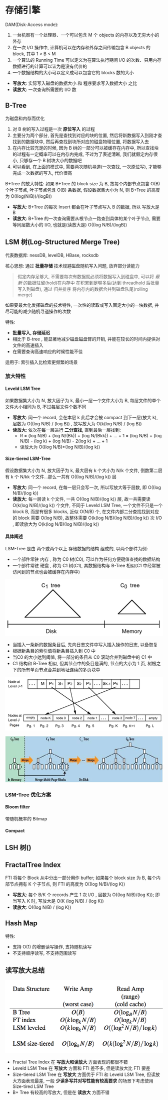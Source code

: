 # 存储引擎

DAM(Disk-Access mode):
1. 一台机器有一个处理器、一个可以包含 M 个 objects 的内存以及无穷大小的外存
2. 在一次 I/O 操作中, 计算机可以在内存和外存之间传输包含 B objects 的 block, 其中 1 < B < M
3. 一个算法的 Running Time 可以定义为在算法执行期间 I/O 的次数、只用内存数据进行的计算可以认为是没有代价的
4. 一个数据结构的大小可以定义成可以包含它的 blocks 数的大小

- **写放大**: 实际写入磁盘的数据大小 和 程序要求写入数据大小 之比
- **读放大**: 一次查询所需要的 I/O 数

## B-Tree

为磁盘和内存而优化

1. 对 B 树的写入过程是一次 **原位写入** 的过程
2. 主要分为两个部分, 首先是查找到对应的块的位置, 然后将新数据写入到刚才查找到的数据块中, 然后再查找到块所对应的磁盘物理位置, 将数据写入去
3. 在内存比较充足的时候, 因为 B 树的一部分可以被缓存在内存中, 所以查找块的过程有一定概率可以在内存内完成, 不过为了表述清晰, 我们就假定内存很小, 只够存一个 B 树块大小的数据吧
4. 可以看到, 在上面的模式中, 需要两次随机寻道(一次查找, 一次原位写), 才能够完成一次数据的写入, 代价很高


B+Tree 的放大特性: 如果 B+Tree 的 block size 为 B, 故每个内部节点包含 O(B) 个叶子节点, 叶子节点包含 O(B) 条数据, 假设数据集大小为 N, 则 B+Tree 的高度为 O((log(N/B))/(logB))
- **写放大**: B+Tree 的每次 Insert 都会在叶子节点写入 B 的数据, 所以 写放大是 B
- **读放大**: B+Tree 的一次查询需要从根节点一路查到具体的某个叶子节点, 需要等同层数大小的 I/O, 也就是(读放大是) O((log N/B)/(logB))

## LSM 树(Log-Structured Merge Tree)

代表数据库: nessDB, levelDB, HBase, rocksdb

核心思想: 通过 **批量存储** 技术规避磁盘随机写入问题, 放弃部分读能力

> 假定内存足够大, 不需要每次有数据就必须将数据写入到磁盘中, 可以将 *最新* 的数据驻留(hold)在内存中
> 在积累到足够多后(达到 threadhold 后批量写入到磁盘), 通过 归并排序 将内存内的数据合并到磁盘队尾(rolling merge)

如果要最大化发挥磁盘的技术特性, 一次性的读取或写入固定大小的一块数据, 并尽可能的减少随机寻道操作的次数

特性:
- **批量写入, 存储延迟**
- 相比于 B-tree , 能显著地减少磁盘磁盘臂的开销, 并能在较长的时间内提供对文件的高速插入
- 在需要查询高速响应的时候性能不佳

适用于: 索引插入比检索更频繁的场景

### 放大特性

#### Leveld LSM Tree

如果数据集大小为 N, 放大因子为 k, 最小一层一个文件大小为 B, 每层文件的单个文件大小相同为 B, 不过每层文件个数不同

- **写放大**: 同一个 record, 会在本层 k 此后才会被 compact 到下一层(放大 k), 层数为 O((log N/B) / (log B)) , 故写放大为 O(k(log N/B) / (log B))
- **读放大**: 依次在每一层进行 **二分查找**, 直到最后一层找到:
  - R = (log N/B) + (log N/(Bk)) + (log N/(Bkk)) + ... + 1 = (log N/B) + (log N/B) - (log k) + (log N/B) - 2(log k) + ... + 1
  - 读放大为 O((log N/B)*(log N/B)/(log k))

#### Size-tiered LSM-Tree

假设数据集大小为 N, 放大因子为 k, 最大层有 k 个大小为 N/k 个文件, 倒数第二层有 k 个 N/kk 个文件…那么一共有 O((log N/B)/(log k)) 层

- **写放大**: 同一个 record, 在每一层只会写一次, 所以写放大等于层数, 即 O((log N/B)/(log k))
- **读放大**: 每一层读 k 个文件, 一共 O((log N/B)/(log k)) 层, 故一共需要读 O(k(log N/B)/(log k)) 个文件, 不同于 Leveld LSM Tree, 一个文件不只是一个 block B, 而是有很多 blocks, 近似 O(N/B) 个, 在文件内部二分查找找到对应的 block 需要 O(log N/B), 故整体需要 O(k(log N/B)(log N/B)/(log k)) 次 I/O , 即读放大为 O(k(log N/B)(log N/B)/(log k))

#### 具体阐述

LSM-Tree 是由 两个或两个以上 存储数据的结构 组成的, 以两个部件为例:
- 一个部件常驻 内存 , 称为 C0 树(C0), 可以作为任何方便键值查找的数据结构
- 一个部件常驻 硬盘 , 称为 C1 树(C1), 其数据结构与 B-Tree 相似(C1 中经常被访问到的节点也会被缓存在内存中)

![两部件的 LSM-Tree](12202325-4148015185424100886d778a854da94c.png)

- 当插入一条新的数据条目后, 先向日志文件中写入插入操作的日志, 以备恢复
- 根据新条目的索引值将新条目插入到 C0 中
- 当C0 的大小达到阈值, 将一部分的条目从 C0 滚动合并到磁盘中的 C1 中
- C1 结构和 B-Tree 相似, 但其节点中的条目是满的, 节点的大小为 1 页, 树根之下的所有单页节点合并到地址连续的多页块中

![多页块的结构及其节点的结构](12214154-3bc81df6aab848178f9f892fa397ac14.png)

![LSM-Tree 合并图解](20141110091559148.jpg)

### LSM-Tree 优化方案

#### Bloom filter

带随机概率的 Bitmap

#### Compact

## LSH 树()

## FractalTree Index

FTI 将每个 Block 从中分出一部分用作 buffer;
如果每个 block size 为 B, 每个内部节点拥有 K 个子节点, 则 FTI 的高度为 O((log N/B)/(log K))

- **写放大**: 每个 B/K 个 records 产生 1 次 I/O , 层数为 O((log N/B)/(log K)); 即当写入 K 时, 写放大是 O(K (log N/B) / (log K))
- **读放大**: O((log N/B) / (log K))

## Hash Map

特性:
- 支持 O(1) 的增删读写操作, 支持随机读写
- 不支持顺序读写, 不支持范围读写

## 读写放大总结

![总结](conclusion.png)

- Fractal Tree Index 在 **写放大和读放大** 方面表现的都很不错
- Leveld LSM Tree 在 **写放大** 方面和 FTI 差不多, 但是读放大比 FTI 要差
- Size-tiered LSM Tree 在 **写放大** 方面优于 FTI 和 Leveld LSM Tree, 但读放大方面表现最差, 一般 **少读多写并对写性能有较高要求** 的场景下考虑使用 Size-tired LSM Tree
- B+ Tree 有较高的写放大, 但是在 **读放大** 方面不错
